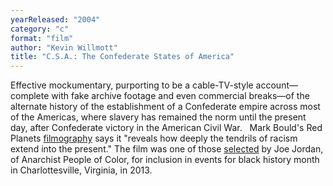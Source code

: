 ```yaml
---
yearReleased: "2004"
category: "c"
format: "film"
author: "Kevin Willmott"
title: "C.S.A.: The Confederate States of America"
---
```

Effective mockumentary, purporting to be a cable-TV-style  account—complete with fake archive footage and even commercial breaks—of the  alternate history of the establishment of a Confederate empire across most of  the Americas, where slavery has remained the norm until the present day, after  Confederate victory in the American Civil War.
 
Mark Bould's Red Planets <a href="biblio.htm#Red Planets">filmography</a> says it "reveals how deeply the  tendrils of racism extend into the present." The film was one of those <a href="http://www.c-ville.com/militant-anarchist-joe-jordan-curates-black-history-month-film-series/#.WPsdmca1uUl"> selected</a> by Joe Jordan, of Anarchist People of Color, for inclusion in  events for black history month in Charlottesville, Virginia, in 2013.
 